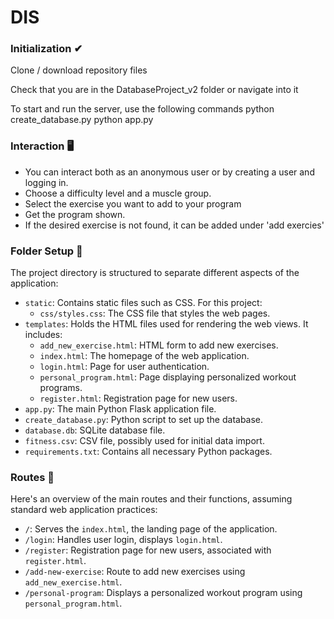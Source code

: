 # DIS 
### Initialization ✔

Clone / download repository files 

Check that you are in the DatabaseProject_v2 folder or navigate into it

To start and run the server, use the following commands
    python create_database.py
    python app.py
 ### Interaction 🖥️
- You can interact both as an anonymous user or by creating a user and logging in.
- Choose a difficulty level and a muscle group.
- Select the exercise you want to add to your program
- Get the program shown.
- If the desired exercise is not found, it can be added under 'add exercies'

### Folder Setup 📁
The project directory is structured to separate different aspects of the application:
- `static`: Contains static files such as CSS. For this project:
  - `css/styles.css`: The CSS file that styles the web pages.
- `templates`: Holds the HTML files used for rendering the web views. It includes:
  - `add_new_exercise.html`: HTML form to add new exercises.
  - `index.html`: The homepage of the web application.
  - `login.html`: Page for user authentication.
  - `personal_program.html`: Page displaying personalized workout programs.
  - `register.html`: Registration page for new users.
- `app.py`: The main Python Flask application file.
- `create_database.py`: Python script to set up the database.
- `database.db`: SQLite database file.
- `fitness.csv`: CSV file, possibly used for initial data import.
- `requirements.txt`: Contains all necessary Python packages.

### Routes 📌
Here's an overview of the main routes and their functions, assuming standard web application practices:
- `/`: Serves the `index.html`, the landing page of the application.
- `/login`: Handles user login, displays `login.html`.
- `/register`: Registration page for new users, associated with `register.html`.
- `/add-new-exercise`: Route to add new exercises using `add_new_exercise.html`.
- `/personal-program`: Displays a personalized workout program using `personal_program.html`.

